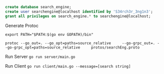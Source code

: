 ```sql
create database search_engine;  
create user searchengine@localhost identified by 'S34rch3r_3ng1n3';  
grant all privileges on search_engine.* to searchengine@localhost;  
```

Generate Protoc 
```
export PATH="$PATH:$(go env GOPATH)/bin"

protoc --go_out=. --go_opt=paths=source_relative     --go-grpc_out=. --go-grpc_opt=paths=source_relative     protos/searchEng.proto

```

Run Server
`go run server/main.go`

Run Client
`go run client/main.go --message=[search string]`